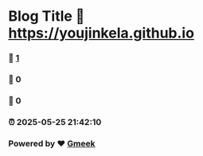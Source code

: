 # Blog Title :link: https://youjinkela.github.io 
### :page_facing_up: [1](https://youjinkela.github.io/tag.html) 
### :speech_balloon: 0 
### :hibiscus: 0 
### :alarm_clock: 2025-05-25 21:42:10 
### Powered by :heart: [Gmeek](https://github.com/Meekdai/Gmeek)
